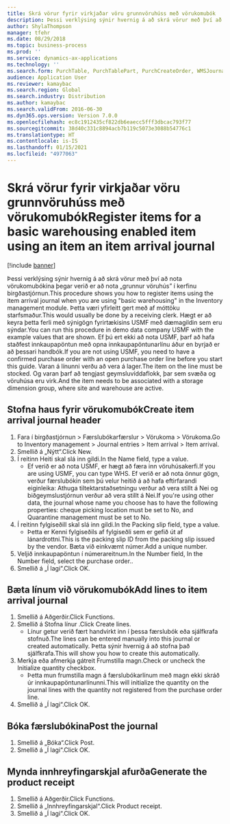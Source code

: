 ```yaml
---
title: Skrá vörur fyrir virkjaðar vöru grunnvöruhúss með vörukomubók
description: Þessi verklýsing sýnir hvernig á að skrá vörur með því að nota vörukomubókina þegar verið er að nota „grunnur vöruhús” í kerfinu birgðastjórnun.
author: ShylaThompson
manager: tfehr
ms.date: 08/29/2018
ms.topic: business-process
ms.prod: ''
ms.service: dynamics-ax-applications
ms.technology: ''
ms.search.form: PurchTable, PurchTablePart, PurchCreateOrder, WMSJournalTable, WMSJournalCreate, PurchEditLines
audience: Application User
ms.reviewer: kamaybac
ms.search.region: Global
ms.search.industry: Distribution
ms.author: kamaybac
ms.search.validFrom: 2016-06-30
ms.dyn365.ops.version: Version 7.0.0
ms.openlocfilehash: ec8c1912435cf822db6eaecc5fff3dbcac793f77
ms.sourcegitcommit: 38d40c331c8894acb7b119c5073e3088b54776c1
ms.translationtype: HT
ms.contentlocale: is-IS
ms.lasthandoff: 01/15/2021
ms.locfileid: "4977063"
---
```

# <a name="register-items-for-a-basic-warehousing-enabled-item-using-an-item-an-item-arrival-journal"></a><span data-ttu-id="47515-103">Skrá vörur fyrir virkjaðar vöru grunnvöruhúss með vörukomubók</span><span class="sxs-lookup"><span data-stu-id="47515-103">Register items for a basic warehousing enabled item using an item an item arrival journal</span></span>

[!include [banner](../../includes/banner.md)]

<span data-ttu-id="47515-104">Þessi verklýsing sýnir hvernig á að skrá vörur með því að nota vörukomubókina þegar verið er að nota „grunnur vöruhús” í kerfinu birgðastjórnun.</span><span class="sxs-lookup"><span data-stu-id="47515-104">This procedure shows you how to register items using the item arrival journal when you are using "basic warehousing" in the Inventory management module.</span></span> <span data-ttu-id="47515-105">Þetta væri yfirleitt gert með af móttöku starfsmaður.</span><span class="sxs-lookup"><span data-stu-id="47515-105">This would usually be done by a receiving clerk.</span></span> <span data-ttu-id="47515-106">Hægt er að keyra þetta ferli með sýnigögn fyrirtækisins USMF með dæmagildin sem eru sýndar.</span><span class="sxs-lookup"><span data-stu-id="47515-106">You can run this procedure in demo data company USMF with the example values that are shown.</span></span>  <span data-ttu-id="47515-107">Ef þú ert ekki að nota USMF, þarf að hafa staðfest innkaupapöntun með opna innkaupapöntunarlínu áður en byrjað er að þessari handbók.</span><span class="sxs-lookup"><span data-stu-id="47515-107">If you are not using USMF, you need to have a confirmed purchase order with an open purchase order line before you start this guide.</span></span> <span data-ttu-id="47515-108">Varan á línunni verðu að vera á lager.</span><span class="sxs-lookup"><span data-stu-id="47515-108">The item on the line must be stocked.</span></span> <span data-ttu-id="47515-109">Og varan þarf að tengjast geymsluvíddaflokk, þar sem svæða og vöruhúsa eru virk.</span><span class="sxs-lookup"><span data-stu-id="47515-109">And the item needs to be associated with a storage dimension group, where site and warehouse are active.</span></span>


## <a name="create-item-arrival-journal-header"></a><span data-ttu-id="47515-110">Stofna haus fyrir vörukomubók</span><span class="sxs-lookup"><span data-stu-id="47515-110">Create item arrival journal header</span></span>
1. <span data-ttu-id="47515-111">Fara í birgðastjórnun > Færslubókarfærslur > Vörukoma > Vörukoma.</span><span class="sxs-lookup"><span data-stu-id="47515-111">Go to Inventory management > Journal entries > Item arrival > Item arrival.</span></span>
2. <span data-ttu-id="47515-112">Smellið á „Nýtt“.</span><span class="sxs-lookup"><span data-stu-id="47515-112">Click New.</span></span>
3. <span data-ttu-id="47515-113">Í reitinn Heiti skal slá inn gildi.</span><span class="sxs-lookup"><span data-stu-id="47515-113">In the Name field, type a value.</span></span>
    * <span data-ttu-id="47515-114">Ef verið er að nota USMF, er hægt að færa inn vöruhúsakerfi.</span><span class="sxs-lookup"><span data-stu-id="47515-114">If you are using USMF, you can type WHS.</span></span> <span data-ttu-id="47515-115">Ef verið er að nota önnur gögn, verður færslubókin sem þú velur heitið á að hafa eftirfarandi eiginleika: Athuga tiltektarstaðsetningu verður að vera stillt á Nei og biðgeymslustjórnun verður að vera stillt á Nei.</span><span class="sxs-lookup"><span data-stu-id="47515-115">If you're using other data, the journal whose name you choose has to have the following properties: cheque picking location must be set to No, and Quarantine management must be set to No.</span></span>  
4. <span data-ttu-id="47515-116">Í reitinn fylgiseðill skal slá inn gildi.</span><span class="sxs-lookup"><span data-stu-id="47515-116">In the Packing slip field, type a value.</span></span>
    * <span data-ttu-id="47515-117">Þetta er Kenni fylgiseðils af fylgiseðli sem er gefið út af lánardrottni.</span><span class="sxs-lookup"><span data-stu-id="47515-117">This is the packing slip ID from the packing slip issued by the vendor.</span></span> <span data-ttu-id="47515-118">Bæta við einkvæmt númer.</span><span class="sxs-lookup"><span data-stu-id="47515-118">Add a unique number.</span></span>  
5. <span data-ttu-id="47515-119">Veljið innkaupapöntun í númerareitnum.</span><span class="sxs-lookup"><span data-stu-id="47515-119">In the Number field, In the Number field, select the purchase order..</span></span>
6. <span data-ttu-id="47515-120">Smellið á „Í lagi“.</span><span class="sxs-lookup"><span data-stu-id="47515-120">Click OK.</span></span>

## <a name="add-lines-to-item-arrival-journal"></a><span data-ttu-id="47515-121">Bæta línum við vörukomubók</span><span class="sxs-lookup"><span data-stu-id="47515-121">Add lines to item arrival journal</span></span>
1. <span data-ttu-id="47515-122">Smellið á Aðgerðir.</span><span class="sxs-lookup"><span data-stu-id="47515-122">Click Functions.</span></span>
2. <span data-ttu-id="47515-123">Smellið á Stofna línur .</span><span class="sxs-lookup"><span data-stu-id="47515-123">Click Create lines.</span></span>
    * <span data-ttu-id="47515-124">Línur getur verið fært handvirkt inn í þessa færslubók eða sjálfkrafa stofnuð.</span><span class="sxs-lookup"><span data-stu-id="47515-124">The lines can be entered manually into this journal or created automatically.</span></span> <span data-ttu-id="47515-125">Þetta sýnir hvernig á að stofna það sjálfkrafa.</span><span class="sxs-lookup"><span data-stu-id="47515-125">This will show you how to create this automatically.</span></span>  
3. <span data-ttu-id="47515-126">Merkja eða afmerkja gátreit Frumstilla magn.</span><span class="sxs-lookup"><span data-stu-id="47515-126">Check or uncheck the Initialize quantity checkbox.</span></span>
    * <span data-ttu-id="47515-127">Þetta mun frumstilla magn á færslubókarlínum með magn ekki skráð úr innkaupapöntunarlínunni.</span><span class="sxs-lookup"><span data-stu-id="47515-127">This will initialize the quantity on the journal lines with the quantity not registered from the purchase order line.</span></span>  
4. <span data-ttu-id="47515-128">Smellið á „Í lagi“.</span><span class="sxs-lookup"><span data-stu-id="47515-128">Click OK.</span></span>

## <a name="post-the-journal"></a><span data-ttu-id="47515-129">Bóka færslubókina</span><span class="sxs-lookup"><span data-stu-id="47515-129">Post the journal</span></span>
1. <span data-ttu-id="47515-130">Smellið á „Bóka“.</span><span class="sxs-lookup"><span data-stu-id="47515-130">Click Post.</span></span>
2. <span data-ttu-id="47515-131">Smellið á „Í lagi“.</span><span class="sxs-lookup"><span data-stu-id="47515-131">Click OK.</span></span>

## <a name="generate-the-product-receipt"></a><span data-ttu-id="47515-132">Mynda innhreyfingarskjal afurða</span><span class="sxs-lookup"><span data-stu-id="47515-132">Generate the product receipt</span></span>
1. <span data-ttu-id="47515-133">Smellið á Aðgerðir.</span><span class="sxs-lookup"><span data-stu-id="47515-133">Click Functions.</span></span>
2. <span data-ttu-id="47515-134">Smellið á „Innhreyfingarskjal“.</span><span class="sxs-lookup"><span data-stu-id="47515-134">Click Product receipt.</span></span>
3. <span data-ttu-id="47515-135">Smellið á „Í lagi“.</span><span class="sxs-lookup"><span data-stu-id="47515-135">Click OK.</span></span>


